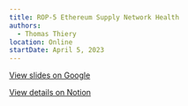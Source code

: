 ```yaml
---
title: ROP-5 Ethereum Supply Network Health
authors:
  - Thomas Thiery
location: Online
startDate: April 5, 2023
---
```


[View slides on Google](https://docs.google.com/presentation/d/1uQK7d3dc7n83IC_FK7Cr6sbiWUqPtINtUvzn7Tbp5zI/view)

[View details on Notion](https://efdn.notion.site/ROP-5-meetup-1-fec6028875f34f409ce4307732024f43)
